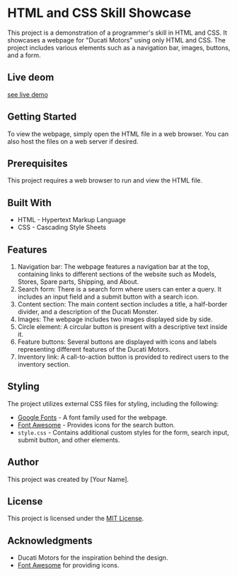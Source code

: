 # HTML and CSS Skill Showcase

This project is a demonstration of a programmer's skill in HTML and CSS. It showcases a webpage for "Ducati Motors" using only HTML and CSS. The project includes various elements such as a navigation bar, images, buttons, and a form.


## Live deom
<a href="https://alexiscyber14.github.io/HTML_CSS_PRODUCT_LANDING_PAGE/">see live demo</a>



## Getting Started

To view the webpage, simply open the HTML file in a web browser. You can also host the files on a web server if desired.

## Prerequisites

This project requires a web browser to run and view the HTML file.

## Built With

- HTML - Hypertext Markup Language
- CSS - Cascading Style Sheets

## Features

1. Navigation bar: The webpage features a navigation bar at the top, containing links to different sections of the website such as Models, Stores, Spare parts, Shipping, and About.
2. Search form: There is a search form where users can enter a query. It includes an input field and a submit button with a search icon.
3. Content section: The main content section includes a title, a half-border divider, and a description of the Ducati Monster.
4. Images: The webpage includes two images displayed side by side.
5. Circle element: A circular button is present with a descriptive text inside it.
6. Feature buttons: Several buttons are displayed with icons and labels representing different features of the Ducati Motors.
7. Inventory link: A call-to-action button is provided to redirect users to the inventory section.

## Styling

The project utilizes external CSS files for styling, including the following:

- [Google Fonts](https://fonts.googleapis.com/css?family=Poppins) - A font family used for the webpage.
- [Font Awesome](https://cdnjs.cloudflare.com/ajax/libs/font-awesome/4.7.0/css/font-awesome.min.css) - Provides icons for the search button.
- `style.css` - Contains additional custom styles for the form, search input, submit button, and other elements.

## Author

This project was created by [Your Name].

## License

This project is licensed under the [MIT License](LICENSE).

## Acknowledgments
- Ducati Motors for the inspiration behind the design.
- [Font Awesome](https://fontawesome.com/) for providing icons.
